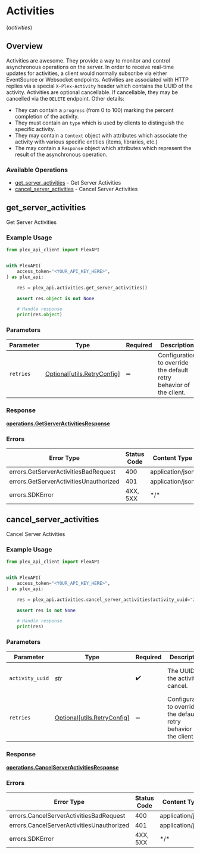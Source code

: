 # Activities
(*activities*)

## Overview

Activities are awesome. They provide a way to monitor and control asynchronous operations on the server. In order to receive real-time updates for activities, a client would normally subscribe via either EventSource or Websocket endpoints.
Activities are associated with HTTP replies via a special `X-Plex-Activity` header which contains the UUID of the activity.
Activities are optional cancellable. If cancellable, they may be cancelled via the `DELETE` endpoint. Other details:
- They can contain a `progress` (from 0 to 100) marking the percent completion of the activity.
- They must contain an `type` which is used by clients to distinguish the specific activity.
- They may contain a `Context` object with attributes which associate the activity with various specific entities (items, libraries, etc.)
- The may contain a `Response` object which attributes which represent the result of the asynchronous operation.


### Available Operations

* [get_server_activities](#get_server_activities) - Get Server Activities
* [cancel_server_activities](#cancel_server_activities) - Cancel Server Activities

## get_server_activities

Get Server Activities

### Example Usage

```python
from plex_api_client import PlexAPI


with PlexAPI(
    access_token="<YOUR_API_KEY_HERE>",
) as plex_api:

    res = plex_api.activities.get_server_activities()

    assert res.object is not None

    # Handle response
    print(res.object)

```

### Parameters

| Parameter                                                           | Type                                                                | Required                                                            | Description                                                         |
| ------------------------------------------------------------------- | ------------------------------------------------------------------- | ------------------------------------------------------------------- | ------------------------------------------------------------------- |
| `retries`                                                           | [Optional[utils.RetryConfig]](../../models/utils/retryconfig.md)    | :heavy_minus_sign:                                                  | Configuration to override the default retry behavior of the client. |

### Response

**[operations.GetServerActivitiesResponse](../../models/operations/getserveractivitiesresponse.md)**

### Errors

| Error Type                             | Status Code                            | Content Type                           |
| -------------------------------------- | -------------------------------------- | -------------------------------------- |
| errors.GetServerActivitiesBadRequest   | 400                                    | application/json                       |
| errors.GetServerActivitiesUnauthorized | 401                                    | application/json                       |
| errors.SDKError                        | 4XX, 5XX                               | \*/\*                                  |

## cancel_server_activities

Cancel Server Activities

### Example Usage

```python
from plex_api_client import PlexAPI


with PlexAPI(
    access_token="<YOUR_API_KEY_HERE>",
) as plex_api:

    res = plex_api.activities.cancel_server_activities(activity_uuid="25b71ed5-0f9d-461c-baa7-d404e9e10d3e")

    assert res is not None

    # Handle response
    print(res)

```

### Parameters

| Parameter                                                           | Type                                                                | Required                                                            | Description                                                         | Example                                                             |
| ------------------------------------------------------------------- | ------------------------------------------------------------------- | ------------------------------------------------------------------- | ------------------------------------------------------------------- | ------------------------------------------------------------------- |
| `activity_uuid`                                                     | *str*                                                               | :heavy_check_mark:                                                  | The UUID of the activity to cancel.                                 | 25b71ed5-0f9d-461c-baa7-d404e9e10d3e                                |
| `retries`                                                           | [Optional[utils.RetryConfig]](../../models/utils/retryconfig.md)    | :heavy_minus_sign:                                                  | Configuration to override the default retry behavior of the client. |                                                                     |

### Response

**[operations.CancelServerActivitiesResponse](../../models/operations/cancelserveractivitiesresponse.md)**

### Errors

| Error Type                                | Status Code                               | Content Type                              |
| ----------------------------------------- | ----------------------------------------- | ----------------------------------------- |
| errors.CancelServerActivitiesBadRequest   | 400                                       | application/json                          |
| errors.CancelServerActivitiesUnauthorized | 401                                       | application/json                          |
| errors.SDKError                           | 4XX, 5XX                                  | \*/\*                                     |